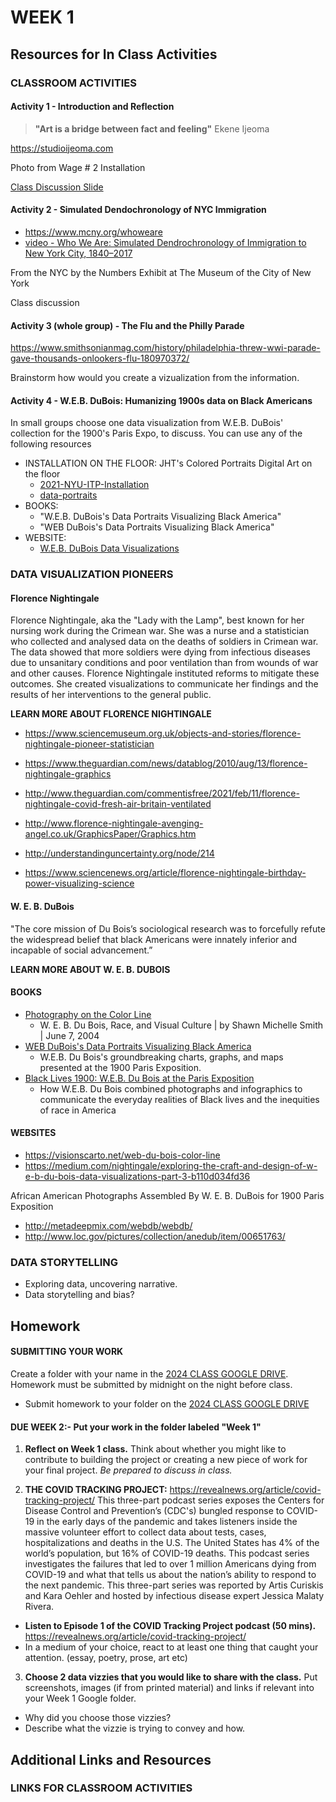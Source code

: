 # WEEK 1

## Resources for In Class Activities

### CLASSROOM ACTIVITIES

#### Activity 1 - Introduction and Reflection

> **"Art is a bridge between fact and feeling"**
> Ekene Ijeoma

https://studioijeoma.com

Photo from Wage # 2 Installation

[Class Discussion Slide](https://docs.google.com/presentation/d/1NVSOgGxW6BMEdycfTfxMvEv8SQU1lIrzWNOBSlW_Y-g/edit#slide=id.g30ef993e5d9_0_8)

#### Activity 2 - Simulated Dendochronology of NYC Immigration

- https://www.mcny.org/whoweare 
- [video - Who We Are: Simulated Dendrochronology of Immigration to New York City, 1840–2017](https://www.youtube.com/watch?v=qxggf-ul870)

From the NYC by the Numbers Exhibit at The Museum of the City of New York

Class discussion

#### Activity 3 (whole group) - The Flu and the Philly Parade

https://www.smithsonianmag.com/history/philadelphia-threw-wwi-parade-gave-thousands-onlookers-flu-180970372/

Brainstorm how would you create a vizualization from the information.

#### Activity 4 - W.E.B. DuBois: Humanizing 1900s data on Black Americans

In small groups choose one data visualization from W.E.B. DuBois' collection for the 1900's Paris Expo, to discuss. You can use any of the following resources

- INSTALLATION ON THE FLOOR: JHT's Colored Portraits Digital Art on the floor
  - [2021-NYU-ITP-Installation](https://jht1493.github.io/2021-NYU-ITP-Installation/?v=2023-10-27-10:26:42)
  - [data-portraits](https://jht1493.github.io/2021-NYU-ITP-Installation/data-portraits.html)
- BOOKS:
  - "W.E.B. DuBois's Data Portraits Visualizing Black America"
  - "WEB DuBois's Data Portraits Visualizing Black America"
- WEBSITE:
  - [W.E.B. DuBois Data Visualizations](http://metadeepmix.com/webdb/webdb/)

### DATA VISUALIZATION PIONEERS

#### Florence Nightingale

Florence Nightingale, aka the "Lady with the Lamp", best known for her nursing work during the Crimean war. She was a nurse and a statistician who collected and analysed data on the deaths of soldiers in Crimean war. The data showed that more soldiers were dying from infectious diseases due to unsanitary conditions and poor ventilation than from wounds of war and other causes. Florence Nightingale instituted reforms to mitigate these outcomes. She created visualizations to communicate her findings and the results of her interventions to the general public.

**LEARN MORE ABOUT FLORENCE NIGHTINGALE**

- https://www.sciencemuseum.org.uk/objects-and-stories/florence-nightingale-pioneer-statistician
- https://www.theguardian.com/news/datablog/2010/aug/13/florence-nightingale-graphics

- http://www.theguardian.com/commentisfree/2021/feb/11/florence-nightingale-covid-fresh-air-britain-ventilated
- http://www.florence-nightingale-avenging-angel.co.uk/GraphicsPaper/Graphics.htm
- http://understandinguncertainty.org/node/214
- https://www.sciencenews.org/article/florence-nightingale-birthday-power-visualizing-science

#### W. E. B. DuBois

"The core mission of Du Bois’s sociological research was to forcefully refute the widespread belief that black Americans were innately inferior and incapable of social advancement.”

**LEARN MORE ABOUT W. E. B. DUBOIS**

#### BOOKS

- [Photography on the Color Line](https://a.co/d/9Q49ARC)
  - W. E. B. Du Bois, Race, and Visual Culture | by Shawn Michelle Smith | June 7, 2004
- [WEB DuBois's Data Portraits Visualizing Black America](https://a.co/d/aOikO6H)
  - W.E.B. Du Bois's groundbreaking charts, graphs, and maps presented at the 1900 Paris Exposition.
- [Black Lives 1900: W.E.B. Du Bois at the Paris Exposition](https://a.co/d/jaEwTQs)
  - How W.E.B. Du Bois combined photographs and infographics to communicate the everyday realities of Black lives and the inequities of race in America

#### WEBSITES

- https://visionscarto.net/web-du-bois-color-line
- https://medium.com/nightingale/exploring-the-craft-and-design-of-w-e-b-du-bois-data-visualizations-part-3-b110d034fd36

African American Photographs Assembled By W. E. B. DuBois for 1900 Paris Exposition

- http://metadeepmix.com/webdb/webdb/
- http://www.loc.gov/pictures/collection/anedub/item/00651763/

### DATA STORYTELLING
- Exploring data, uncovering narrative.
- Data storytelling and bias?

## Homework

#### SUBMITTING YOUR WORK

Create a folder with your name in the [2024 CLASS GOOGLE DRIVE](https://drive.google.com/drive/folders/1-eAZBi_zSsF0js8m4by278C5qfIdX5OI). Homework must be submitted by midnight on the night before class.

- Submit homework to your folder on the [2024 CLASS GOOGLE DRIVE](https://drive.google.com/drive/folders/1-eAZBi_zSsF0js8m4by278C5qfIdX5OI)

#### DUE WEEK 2:- Put your work in the folder labeled "Week 1"

1. **Reflect on Week 1 class.** Think about whether you might like to contribute to building the project or creating a new piece of work for your final project. _Be prepared to discuss in class._

2. **THE COVID TRACKING PROJECT:** https://revealnews.org/article/covid-tracking-project/
   This three-part podcast series exposes the Centers for Disease Control and Prevention’s (CDC's) bungled response to COVID-19 in the early days of the pandemic and takes listeners inside the massive volunteer effort to collect data about tests, cases, hospitalizations and deaths in the U.S. The United States has 4% of the world’s population, but 16% of COVID-19 deaths. This podcast series investigates the failures that led to over 1 million Americans dying from COVID-19 and what that tells us about the nation’s ability to respond to the next pandemic. This three-part series was reported by Artis Curiskis and Kara Oehler and hosted by infectious disease expert Jessica Malaty Rivera.

- **Listen to Episode 1 of the COVID Tracking Project podcast (50 mins).** https://revealnews.org/article/covid-tracking-project/
- In a medium of your choice, react to at least one thing that caught your attention. (essay, poetry, prose, art etc)

3. **Choose 2 data vizzies that you would like to share with the class.** Put screenshots, images (if from printed material) and links if relevant into your Week 1 Google folder.

- Why did you choose those vizzies?
- Describe what the vizzie is trying to convey and how.

## Additional Links and Resources

### LINKS FOR CLASSROOM ACTIVITIES
